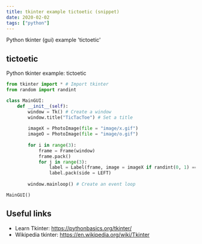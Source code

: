 ```yaml
---
title: tkinter example tictoetic (snippet)
date: 2020-02-02
tags: ["python"]
---
```

Python tkinter (gui) example 'tictoetic'


## tictoetic

Python tkinter example: tictoetic

```python
from tkinter import * # Import tkinter
from random import randint

class MainGUI:
    def __init__(self):
        window = Tk() # Create a window
        window.title("TicTacToe") # Set a title
        
        imageX = PhotoImage(file = "image/x.gif")
        imageO = PhotoImage(file = "image/o.gif")
        
        for i in range(3):
            frame = Frame(window)
            frame.pack()
            for j in range(3):
                label = Label(frame, image = imageX if randint(0, 1) == 0 else imageO )
                label.pack(side = LEFT)
        
        window.mainloop() # Create an event loop

MainGUI()


```

## Useful links

- Learn Tkinter: https://pythonbasics.org/tkinter/
- Wikipedia tkinter: https://en.wikipedia.org/wiki/Tkinter
